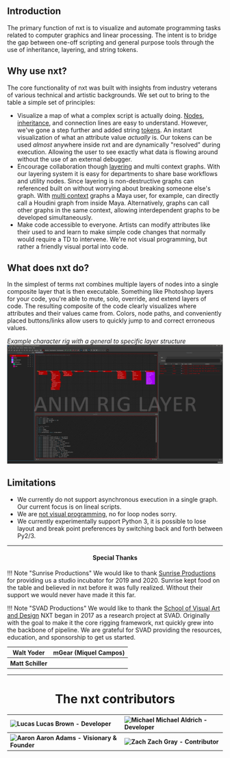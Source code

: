 ## Introduction

The primary function of nxt is to visualize and automate programming tasks 
related to computer graphics and linear processing. The intent is to bridge 
the gap between one-off scripting and general purpose tools through the use of 
inheritance, layering, and string tokens.
## Why use nxt?
The core functionality of nxt was built with insights from industry veterans 
of various technical and artistic backgrounds. We set out to bring to the
 table a simple set of principles:

- Visualize a map of what a complex script is actually doing. 
[Nodes](reference.md#node), [inheritance](concepts.md#inheritance), and
connection lines are easy to understand. However, we've gone a step further 
and added string [tokens](reference.md#tokens). An instant visualization 
of what an attribute value _actually_ is. Our tokens can be used _almost_
anywhere inside nxt and are dynamically "resolved" during execution. Allowing the
user to see exactly what data is flowing around without the use of an
external debugger.
- Encourage collaboration though [layering](reference.md#layers) and multi context graphs. 
With our layering system it is easy for departments to share base workflows and
utility nodes. Since layering is non-destructive graphs can referenced built on 
without worrying about breaking someone else's graph. With [multi context](extensions.md#creating-custom-contexts) 
graphs a Maya user, for example, can directly call a Houdini graph from inside Maya. 
Alternatively, graphs can call other graphs in the same context, allowing 
interdependent graphs to be developed simultaneously.
- Make code accessible to everyone. Artists can modify attributes like their
used to and learn to make simple code changes that normally would require a 
TD to intervene. We're not visual programming, but rather a friendly visual
portal into code.

## What does nxt do?
In the simplest of terms nxt combines multiple layers of nodes into a single 
composite layer that is then executable. Something like Photoshop layers for
your code, you're able to mute, solo, override, and extend layers of code. 
The resulting composite of the code clearly visualizes where attributes and
their values came from. Colors, node paths, and conveniently placed buttons/links 
allow users to quickly jump to and correct erroneous values.

*Example character rig with a general to specific layer structure*
![layers](images/nxt_layers01.gif)

## Limitations
- We currently do not support asynchronous execution in a single graph. Our 
current focus is on lineal scripts.
- We are [not visual programming](reference.md#design-philosophy), no for loop nodes sorry.
- We currently experimentally support Python 3, it is possible to lose layout and break point preferences 
by switching back and forth between Py2/3.

---

<div style="text-align: center;">
<h4>Special Thanks</h4>
</div>

!!! Note "Sunrise Productions"
    We would like to thank [Sunrise Productions](https://sunriseproductions.tv/) for providing us a studio incubator for 2019 and 2020. 
    Sunrise kept food on the table and believed in nxt before it was fully realized. Without their support we would never have made it this far.

!!! Note "SVAD Productions"
    We would like to thank the [School of Visual Art and Design](https://www.southern.edu/visualartanddesign/) NXT began in 2017 as a research project at SVAD. 
    Originally with the goal to make it the core rigging framework, nxt quickly grew into the backbone of pipeline.
    We are grateful for SVAD providing the resources, education, and sponsorship to get us started.


<table style="text-align: center">
<tr>
<th>Walt Yoder</th>
<th>mGear (Miquel Campos)</th>
</tr>
<tr>
<th>Matt Schiller</th>
<th></th>
</tr>
</table>

---

<div style="text-align: center;">
<h1>The nxt contributors</h1>
</div>

<table style="text-align: left;">
<tr>
<th><img src="../images/lucas_bw.png" style="width:100px;" alt="Lucas"/> <b>Lucas Brown</b> - Developer</th>
<th><img src="../images/michael_bw.png" style="width:100px;" alt="Michael"/> <b>Michael Aldrich</b> - Developer</th>
</tr>
<tr>
<th><img src="../images/aaron_bw.png" style="width:100px;" alt="Aaron"/> <b>Aaron Adams</b> - Visionary & Founder</th>
<th><img src="../images/zach_bw.png" style="width:100px;" alt="Zach"/> <b>Zach Gray</b> - Contributor</th>
</tr>
</table>